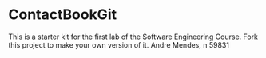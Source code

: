 # ContactBookGit
This is a starter kit for the first lab of the Software Engineering Course.
Fork this project to make your own version of it.
Andre Mendes, n 59831

